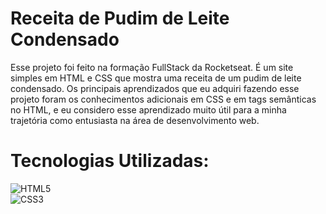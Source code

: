# Receita de Pudim de Leite Condensado
Esse projeto foi feito na formação FullStack da Rocketseat. É um site simples em HTML e CSS que mostra uma receita de um pudim de leite condensado. Os principais aprendizados que eu adquiri fazendo esse projeto foram os conhecimentos adicionais em CSS e em tags semânticas no HTML, e eu considero esse aprendizado muito útil para a minha trajetória como entusiasta na área de desenvolvimento web.

# Tecnologias Utilizadas:
![HTML5](https://img.shields.io/badge/HTML5-E34F26?style=for-the-badge&logo=html5&logoColor=white)
<br>
![CSS3](https://img.shields.io/badge/CSS3-1572B6?style=for-the-badge&logo=css3&logoColor=white)
